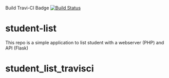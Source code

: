  Build Travi-CI Badge
[![Build Status](https://travis-ci.org/gazambey/student_list_travisci.svg?branch=master)](https://travis-ci.org/gazambey/student_list_travisci)
# student-list 
This repo is a simple application to list student with a webserver (PHP) and API (Flask)

# student_list_travisci
